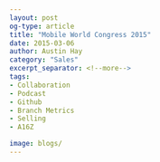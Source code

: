 ```yaml
---
layout: post
og-type: article
title: "Mobile World Congress 2015"
date: 2015-03-06
author: Austin Hay
category: "Sales"
excerpt_separator: <!--more-->
tags:
- Collaboration
- Podcast
- Github
- Branch Metrics
- Selling
- A16Z

image: blogs/
---
```





